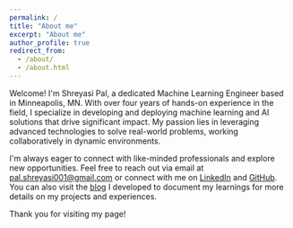 ```yaml
---
permalink: /
title: "About me"
excerpt: "About me"
author_profile: true
redirect_from: 
  - /about/
  - /about.html
---
```


Welcome! I'm Shreyasi Pal, a dedicated Machine Learning Engineer based in Minneapolis, MN. With over four years of hands-on experience in the field, I specialize in developing and deploying machine learning and AI solutions that drive significant impact. My passion lies in leveraging advanced technologies to solve real-world problems, working collaboratively in dynamic environments.

I'm always eager to connect with like-minded professionals and explore new opportunities. Feel free to reach out via email at [pal.shreyasi001@gmail.com](pal.shreyasi001@gmail.com) or connect with me on [LinkedIn](https://www.linkedin.com/in/phoenixsp/) and [GitHub](https://github.com/phoenixSP). You can also visit the [blog](https://phoenixsp.gitbook.io/phoenixsp-tech-book) I developed to document my learnings for more details on my projects and experiences.

Thank you for visiting my page!